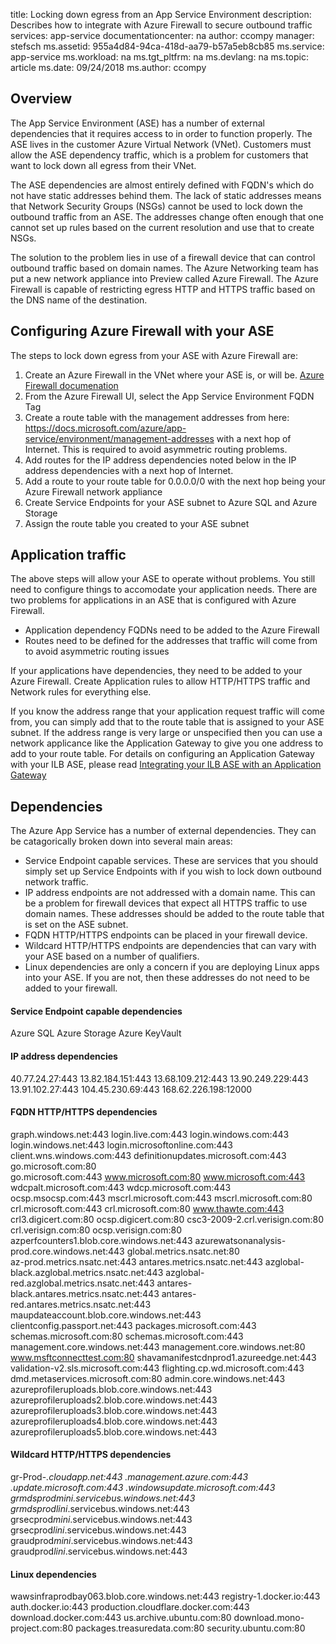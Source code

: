 title: Locking down egress from an App Service Environment
description: Describes how to integrate with Azure Firewall to secure outbound traffic
services: app-service
documentationcenter: na
author: ccompy
manager: stefsch
ms.assetid: 955a4d84-94ca-418d-aa79-b57a5eb8cb85
ms.service: app-service
ms.workload: na
ms.tgt_pltfrm: na
ms.devlang: na
ms.topic: article
ms.date: 09/24/2018
ms.author: ccompy

## Overview ##

The App Service Environment (ASE) has a number of external dependencies that it requires access to in order to function properly. The ASE lives in the customer Azure Virtual Network (VNet). Customers must allow the ASE dependency traffic, which is a problem for customers that want to lock down all egress from their VNet.

The ASE dependencies are almost entirely defined with FQDN's which do not have static addresses behind them. The lack of static addresses means that Network Security Groups (NSGs) cannot be used to lock down the outbound traffic from an ASE. The addresses change often enough that one cannot set up rules based on the current resolution and use that to create NSGs. 

The solution to the problem lies in use of a firewall device that can control outbound traffic based on domain names. The Azure Networking team has put a new network appliance into Preview called Azure Firewall. The Azure Firewall is capable of restricting egress HTTP and HTTPS traffic based on the DNS name of the destination.  

## Configuring Azure Firewall with your ASE ##

The steps to lock down egress from your ASE with Azure Firewall are:

1. Create an Azure Firewall in the VNet where your ASE is, or will be. [Azure Firewall documenation](https://docs.microsoft.com/azure/firewall/)
2. From the Azure Firewall UI, select the App Service Environment FQDN Tag
3. Create a route table with the management addresses from here: https://docs.microsoft.com/azure/app-service/environment/management-addresses with a next hop of Internet. This is required to avoid asymmetric routing problems. 
4. Add routes for the IP address dependencies noted below in the IP address dependencies with a next hop of Internet. 
5. Add a route to your route table for 0.0.0.0/0 with the next hop being your Azure Firewall network appliance
6. Create Service Endpoints for your ASE subnet to Azure SQL and Azure Storage
7. Assign the route table you created to your ASE subnet  

## Application traffic ##

The above steps will allow your ASE to operate without problems. You still need to configure things to accomodate your application needs. There are two problems for applications in an ASE that is configured with Azure Firewall.  

- Application dependency FQDNs need to be added to the Azure Firewall 
- Routes need to be defined for the addresses that traffic will come from to avoid asymmetric routing issues

If your applications have dependencies, they need to be added to your Azure Firewall. Create Application rules to allow HTTP/HTTPS traffic and Network rules for everything else. 

If you know the address range that your application request traffic will come from, you can simply add that to the route table that is assigned to your ASE subnet. If the address range is very large or unspecified then you can use a network applicance like the Application Gateway to give you one address to add to your route table. For details on configuring an Application Gateway with your ILB ASE, please read [Integrating your ILB ASE with an Application Gateway](https://docs.microsoft.com/azure/app-service/environment/integrate-with-application-gateway)


## Dependencies

The Azure App Service has a number of external dependencies. They can be catagorically broken down into several main areas:

- Service Endpoint capable services. These are services that you should simply set up Service Endpoints with if you wish to lock down outbound network traffic.
- IP address endpoints are not addressed with a domain name. This can be a problem for firewall devices that expect all HTTPS traffic to use domain names. These addresses should be added to the route table that is set on the ASE subnet.
- FQDN HTTP/HTTPS endpoints can be placed in your firewall device.
- Wildcard HTTP/HTTPS endpoints are dependencies that can vary with your ASE based on a number of qualifiers. 
- Linux dependencies are only a concern if you are deploying Linux apps into your ASE. If you are not, then these addresses do not need to be added to your firewall. 


#### Service Endpoint capable dependencies ####

Azure SQL
Azure Storage
Azure KeyVault 


#### IP address dependencies ####

40.77.24.27:443
13.82.184.151:443
13.68.109.212:443
13.90.249.229:443
13.91.102.27:443
104.45.230.69:443
168.62.226.198:12000


#### FQDN HTTP/HTTPS dependencies ####

graph.windows.net:443
login.live.com:443
login.windows.com:443
login.windows.net:443
login.microsoftonline.com:443
client.wns.windows.com:443
definitionupdates.microsoft.com:443
go.microsoft.com:80   
go.microsoft.com:443
www.microsoft.com:80
www.microsoft.com:443
wdcpalt.microsoft.com:443
wdcp.microsoft.com:443
ocsp.msocsp.com:443
mscrl.microsoft.com:443
mscrl.microsoft.com:80
crl.microsoft.com:443
crl.microsoft.com:80
www.thawte.com:443
crl3.digicert.com:80
ocsp.digicert.com:80
csc3-2009-2.crl.verisign.com:80
crl.verisign.com:80
ocsp.verisign.com:80
azperfcounters1.blob.core.windows.net:443
azurewatsonanalysis-prod.core.windows.net:443
global.metrics.nsatc.net:80  
az-prod.metrics.nsatc.net:443
antares.metrics.nsatc.net:443
azglobal-black.azglobal.metrics.nsatc.net:443
azglobal-red.azglobal.metrics.nsatc.net:443
antares-black.antares.metrics.nsatc.net:443
antares-red.antares.metrics.nsatc.net:443
maupdateaccount.blob.core.windows.net:443
clientconfig.passport.net:443
packages.microsoft.com:443
schemas.microsoft.com:80
schemas.microsoft.com:443
management.core.windows.net:443
management.core.windows.net:80
www.msftconnecttest.com:80
shavamanifestcdnprod1.azureedge.net:443
validation-v2.sls.microsoft.com:443
flighting.cp.wd.microsoft.com:443
dmd.metaservices.microsoft.com:80
admin.core.windows.net:443
azureprofileruploads.blob.core.windows.net:443
azureprofileruploads2.blob.core.windows.net:443
azureprofileruploads3.blob.core.windows.net:443
azureprofileruploads4.blob.core.windows.net:443
azureprofileruploads5.blob.core.windows.net:443

#### Wildcard HTTP/HTTPS dependencies ####

gr-Prod-*.cloudapp.net:443
*.management.azure.com:443
*.update.microsoft.com:443
*.windowsupdate.microsoft.com:443
grmdsprod*mini*.servicebus.windows.net:443
grmdsprod*lini*.servicebus.windows.net:443
grsecprod*mini*.servicebus.windows.net:443
grsecprod*lini*.servicebus.windows.net:443
graudprod*mini*.servicebus.windows.net:443
graudprod*lini*.servicebus.windows.net:443

#### Linux dependencies ####

wawsinfraprodbay063.blob.core.windows.net:443
registry-1.docker.io:443
auth.docker.io:443
production.cloudflare.docker.com:443
download.docker.com:443
us.archive.ubuntu.com:80
download.mono-project.com:80
packages.treasuredata.com:80
security.ubuntu.com:80

